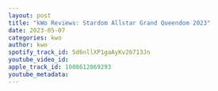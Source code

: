```yaml
---
layout: post
title: "kWo Reviews: Stardom Allstar Grand Queendom 2023"
date: 2023-05-07
categories: kwo
author: kwo
spotify_track_id: 5d6nllXP1gaAyKv26713Jn
youtube_video_id: 
apple_track_id: 1000612069293
youtube_metadata: 
---
```

